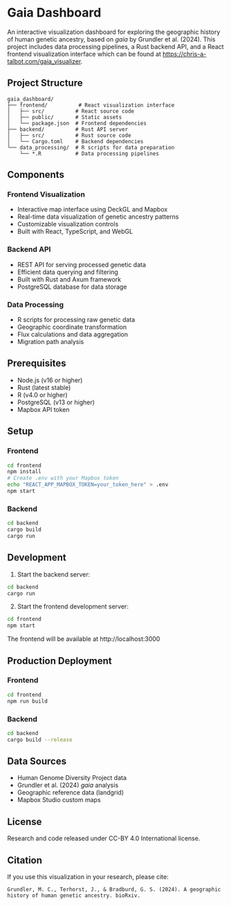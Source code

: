 # Gaia Dashboard

An interactive visualization dashboard for exploring the geographic history of human genetic ancestry, based on *gaia*
by Grundler et al. (2024). This project includes data processing pipelines, a Rust backend API, and a React frontend 
visualization interface which can be found at https://chris-a-talbot.com/gaia_visualizer.

## Project Structure

```
gaia_dashboard/
├── frontend/          # React visualization interface
│   ├── src/          # React source code
│   ├── public/       # Static assets
│   └── package.json  # Frontend dependencies
├── backend/          # Rust API server
│   ├── src/          # Rust source code
│   └── Cargo.toml    # Backend dependencies
└── data_processing/  # R scripts for data preparation
    └── *.R           # Data processing pipelines
```

## Components

### Frontend Visualization
- Interactive map interface using DeckGL and Mapbox
- Real-time data visualization of genetic ancestry patterns
- Customizable visualization controls
- Built with React, TypeScript, and WebGL

### Backend API
- REST API for serving processed genetic data
- Efficient data querying and filtering
- Built with Rust and Axum framework
- PostgreSQL database for data storage

### Data Processing
- R scripts for processing raw genetic data
- Geographic coordinate transformation
- Flux calculations and data aggregation
- Migration path analysis

## Prerequisites

- Node.js (v16 or higher)
- Rust (latest stable)
- R (v4.0 or higher)
- PostgreSQL (v13 or higher)
- Mapbox API token

## Setup

### Frontend
```bash
cd frontend
npm install
# Create .env with your Mapbox token
echo "REACT_APP_MAPBOX_TOKEN=your_token_here" > .env
npm start
```

### Backend
```bash
cd backend
cargo build
cargo run
```

## Development

1. Start the backend server:
```bash
cd backend
cargo run
```

2. Start the frontend development server:
```bash
cd frontend
npm start
```

The frontend will be available at http://localhost:3000

## Production Deployment

### Frontend
```bash
cd frontend
npm run build
```

### Backend
```bash
cd backend
cargo build --release
```

## Data Sources

- Human Genome Diversity Project data
- Grundler et al. (2024) *gaia* analysis
- Geographic reference data (landgrid)
- Mapbox Studio custom maps
  
## License

Research and code released under CC-BY 4.0 International license.

## Citation

If you use this visualization in your research, please cite:
```
Grundler, M. C., Terhorst, J., & Bradburd, G. S. (2024). A geographic history of human genetic ancestry. bioRxiv.
```
